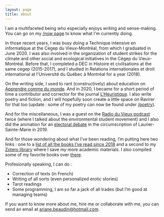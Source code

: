 ```yaml
---
layout: page
title: about
---
```


I am a multifaceted being who especially enjoys writing and sense-making. You can go on my [/now page](http://ravirer.com/now) to know what I'm currently doing. 

In those recent years, I was busy doing a Technique intensive en informatique at the Cégep du Vieux-Montréal, from which I graduated in June 2020. I was also involved in the organization of student strikes for the climate and other social and ecological initiatives in the Cégep du Vieux-Montréal. Before that, I completed a DEC in Histoire et civilisations at the same cegep (2015-2017), and I studied in Relations internationales et droit international at l'Université du Québec à Montréal for a year (2018).

On the writing side, I used to rant (constructively) about education on [Apprendre comme du monde](wwww.apprendrecommedumonde.wordpress.com/). And in 2020, I became for a short period of time a contributor and corrector for the journal  [L'Heuristique](http://lheuristique.ca/author.php?id=541). I also write poetry and fiction, and I will hopefully soon create a little space on Ravirer for that too (update : some of my poetry can now be found under [/poetry](http://ravirer.com/poetry)).

And for the miscellaneous, I was a guest on the  [Radio du Vieux podcast](https://www.youtube.com/channel/UCa9WT6fEy-qMmn9fk4SN0ww) twice (where I talked about the environmental student movement) and I also did the animation for an [electoral debate](https://www.youtube.com/watch?v=XA-CnDELIko) in the circumscription of Laurier-Sainte-Marie in 2019.


And for those wondering about what I’ve been reading, I’m putting here two links : one to a  [list of all the books I’ve read since 2018](https://1drv.ms/x/s!Al0exe4DLIOhyQ4pZh4k9G2kYwny?e=90qAbhhttps://1drv.ms/x/s!Al0exe4DLIOhyQ4pZh4k9G2kYwny?e=90qAbh) and a second to my [Zotero library](https://www.zotero.org/ariane.beaudin/library) where I save my more academic materials. I also compiled some of my favorite books over [there](http://ravirer.com/collections/reading_essentials/).

Profesionally speaking, I can do : 
* Correction of texts (in French)
* Writing of all sorts (even personalized erotic stories) 
* Tarot readings 
* Some programming, I am so far a jack of all trades (but I’m good at managing teams)

If you want to know more about me, hire me or collaborate with me, you can send an email at ariane.beaudin@hotmail.com. 

